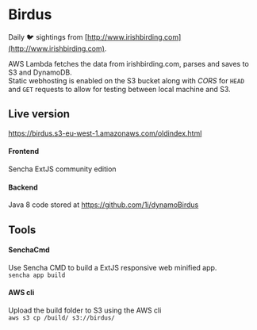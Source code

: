 # Birdus

Daily 🐦 sightings from [http://www.irishbirding.com](http://www.irishbirding.com).

AWS Lambda fetches the data from irishbirding.com, parses and saves to S3 and DynamoDB.  
Static webhosting is enabled on the S3 bucket along with *CORS* for `HEAD` and `GET`
 requests to allow for testing between local machine and S3. 

## Live version
https://birdus.s3-eu-west-1.amazonaws.com/oldindex.html    

#### Frontend 
Sencha ExtJS community edition

#### Backend 
Java 8 code stored at https://github.com/1i/dynamoBirdus


## Tools

#### SenchaCmd
Use Sencha CMD to build a ExtJS responsive web minified app.  
`sencha app build`


#### AWS cli

Upload the build folder to S3 using the AWS cli  
`aws s3 cp /build/ s3://birdus/`
